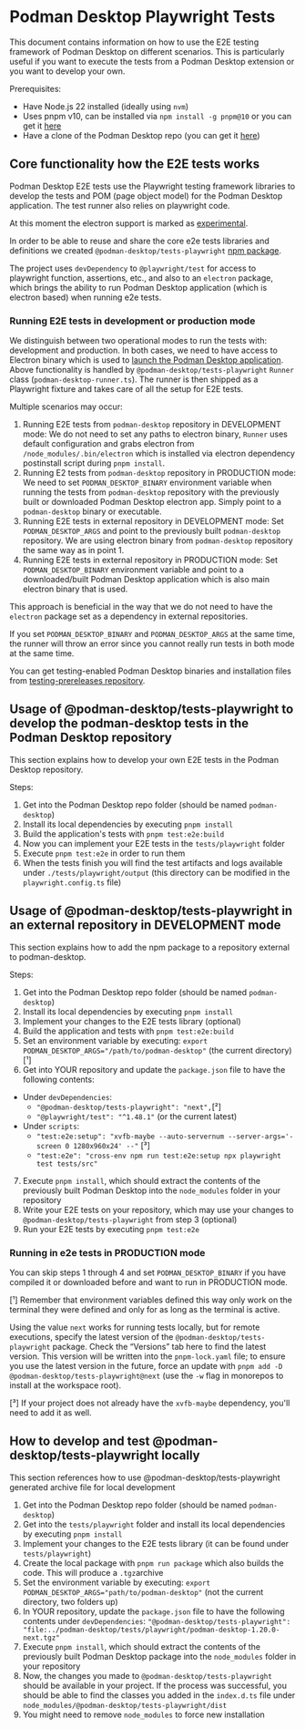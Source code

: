 # Podman Desktop Playwright Tests

This document contains information on how to use the E2E testing framework of Podman Desktop on different scenarios.
This is particularly useful if you want to execute the tests from a Podman Desktop extension or you want to develop your own.

Prerequisites:

- Have Node.js 22 installed (ideally using `nvm`)
- Uses pnpm v10, can be installed via `npm install -g pnpm@10` or you can get it [here](https://pnpm.io/installation)
- Have a clone of the Podman Desktop repo (you can get it [here](https://github.com/containers/podman-desktop/tree/main))

## Core functionality how the E2E tests works

Podman Desktop E2E tests use the Playwright testing framework libraries to develop the tests and POM (page object model) for the Podman Desktop application. The test runner also relies on playwright code.

At this moment the electron support is marked as [experimental](https://playwright.dev/docs/api/class-electron).

In order to be able to reuse and share the core e2e tests libraries and definitions we created `@podman-desktop/tests-playwright` [npm package](https://www.npmjs.com/package/@podman-desktop/tests-playwright).

The project uses `devDependency` to `@playwright/test` for access to playwright function, assertions, etc., and also to an `electron` package, which brings the ability to run Podman Desktop application (which is electron based) when running e2e tests.

### Running E2E tests in development or production mode

We distinguish between two operational modes to run the tests with: development and production. In both cases, we need to have access to Electron binary which is used to [launch the Podman Desktop application](https://playwright.dev/docs/api/class-electron#electron-launch). Above functionality is handled by `@podman-desktop/tests-playwright` `Runner` class (`podman-desktop-runner.ts`). The runner is then shipped as a Playwright fixture and takes care of all the setup for E2E tests.

Multiple scenarios may occur:

1. Running E2E tests from `podman-desktop` repository in DEVELOPMENT mode: We do not need to set any paths to electron binary, `Runner` uses default configuration and grabs electron from `/node_modules/.bin/electron` which is installed via electron dependency postinstall script during `pnpm install`.
2. Running E2 tests from `podman-desktop` repository in PRODUCTION mode: We need to set `PODMAN_DESKTOP_BINARY` environment variable when running the tests from `podman-desktop` repository with the previously built or downloaded Podman Desktop electron app. Simply point to a `podman-desktop` binary or executable.
3. Running E2E tests in external repository in DEVELOPMENT mode: Set `PODMAN_DESKTOP_ARGS` and point to the previously built `podman-desktop` repository. We are using electron binary from `podman-desktop` repository the same way as in point 1.
4. Running E2E tests in external repository in PRODUCTION mode: Set `PODMAN_DESKTOP_BINARY` environment variable and point to a downloaded/built Podman Desktop application which is also main electron binary that is used.

This approach is beneficial in the way that we do not need to have the `electron` package set as a dependency in external repositories.

If you set `PODMAN_DESKTOP_BINARY` and `PODMAN_DESKTOP_ARGS` at the same time, the runner will throw an error since you cannot really run tests in both mode at the same time.

You can get testing-enabled Podman Desktop binaries and installation files from [testing-prereleases repository](https://github.com/podman-desktop/testing-prereleases).

## Usage of @podman-desktop/tests-playwright to develop the podman-desktop tests in the Podman Desktop repository

This section explains how to develop your own E2E tests in the Podman Desktop repository.

Steps:

1. Get into the Podman Desktop repo folder (should be named `podman-desktop`)
2. Install its local dependencies by executing `pnpm install`
3. Build the application's tests with `pnpm test:e2e:build`
4. Now you can implement your E2E tests in the `tests/playwright` folder
5. Execute `pnpm test:e2e` in order to run them
6. When the tests finish you will find the test artifacts and logs available under `./tests/playwright/output` (this directory can be modified in the `playwright.config.ts` file)

## Usage of @podman-desktop/tests-playwright in an external repository in DEVELOPMENT mode

This section explains how to add the npm package to a repository external to podman-desktop.

Steps:

1. Get into the Podman Desktop repo folder (should be named `podman-desktop`)
2. Install its local dependencies by executing `pnpm install`
3. Implement your changes to the E2E tests library (optional)
4. Build the application and tests with `pnpm test:e2e:build`
5. Set an environment variable by executing: `export PODMAN_DESKTOP_ARGS="/path/to/podman-desktop"` (the current directory) [¹]
6. Get into YOUR repository and update the `package.json` file to have the following contents:

- Under `devDependencies`:
  - `"@podman-desktop/tests-playwright": "next",`[²]
  - `"@playwright/test": "^1.48.1"` (or the current latest)
- Under `scripts`:
  - `"test:e2e:setup": "xvfb-maybe --auto-servernum --server-args='-screen 0 1280x960x24' --"` [³]
  - `"test:e2e": "cross-env npm run test:e2e:setup npx playwright test tests/src"`

7. Execute `pnpm install`, which should extract the contents of the previously built Podman Desktop into the `node_modules` folder in your repository
8. Write your E2E tests on your repository, which may use your changes to `@podman-desktop/tests-playwright` from step 3 (optional)
9. Run your E2E tests by executing `pnpm test:e2e`

### Running in e2e tests in PRODUCTION mode

You can skip steps 1 through 4 and set `PODMAN_DESKTOP_BINARY` if you have compiled it or downloaded before and want to run in PRODUCTION mode.

[¹] Remember that environment variables defined this way only work on the terminal they were defined and only for as long as the terminal is active.

Using the value `next` works for running tests locally, but for remote executions, specify the latest version of the `@podman-desktop/tests-playwright` package. Check the “Versions” tab here to find the latest version. This version will be written into the `pnpm-lock.yaml` file; to ensure you use the latest version in the future, force an update with `pnpm add -D @podman-desktop/tests-playwright@next` (use the `-w` flag in monorepos to install at the workspace root).

[³] If your project does not already have the `xvfb-maybe` dependency, you'll need to add it as well.

## How to develop and test @podman-desktop/tests-playwright locally

This section references how to use @podman-desktop/tests-playwright generated archive file for local development

1. Get into the Podman Desktop repo folder (should be named `podman-desktop`)
2. Get into the `tests/playwright` folder and install its local dependencies by executing `pnpm install`
3. Implement your changes to the E2E tests library (it can be found under `tests/playwright`)
4. Create the local package with `pnpm run package` which also builds the code. This will produce a `.tgz`archive
5. Set the environment variable by executing: `export PODMAN_DESKTOP_ARGS="path/to/podman-desktop"` (not the current directory, two folders up)
6. In YOUR repository, update the `package.json` file to have the following contents under `devDependencies`:
   `"@podman-desktop/tests-playwright": "file:../podman-desktop/tests/playwright/podman-desktop-1.20.0-next.tgz"`
7. Execute `pnpm install`, which should extract the contents of the previously built Podman Desktop package into the `node_modules` folder in your repository
8. Now, the changes you made to `@podman-desktop/tests-playwright` should be available in your project. If the process was successful, you should be able to find the classes you added in the `index.d.ts` file under `node_modules/@podman-desktop/tests-playwright/dist`
9. You might need to remove `node_modules` to force new installation
